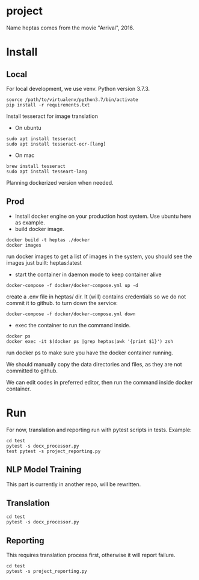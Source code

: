 # project
Name heptas comes from the movie "Arrival", 2016. 
# Install
## Local 
For local development, we use venv. Python version 3.7.3.
```
source /path/to/virtualenv/python3.7/bin/activate
pip install -r requirements.txt
```
Install tesseract for image translation
- On ubuntu
```
sudo apt install tesseract
sudo apt install tesseract-ocr-[lang]
```
- On mac
```
brew install tesseract
sudo apt install tesseart-lang
```

Planning dockerized version when needed.


## Prod
* Install docker engine on your production host system. Use ubuntu here as example.
* build docker image. 
```
docker build -t heptas ./docker
docker images
```
run docker images to get a list of images in the system, you should see the images just built: heptas:latest

* start the container in daemon mode to keep container alive 
```
docker-compose -f docker/docker-compose.yml up -d
```
create a .env file in heptas/ dir. It (will) contains credentials so we do not commit it to github.
to turn down the service:
```
docker-compose -f docker/docker-compose.yml down
```

* exec the container to run the command inside.
```
docker ps
docker exec -it $(docker ps |grep heptas|awk '{print $1}') zsh
```
run docker ps to make sure you have the docker container running.

We should manually copy the data directories and files, as they are not committed to github.

We can edit codes in preferred editor, then run the command inside docker container.

# Run
For now, translation and reporting run with pytest scripts in tests. Example:
```
cd test
pytest -s docx_processor.py
test pytest -s project_reporting.py
```

## NLP Model Training
This part is currently in another repo, will be rewritten. 

## Translation
```
cd test
pytest -s docx_processor.py
```

## Reporting
This requires translation process first, otherwise it will report failure.
```
cd test
pytest -s project_reporting.py
```
